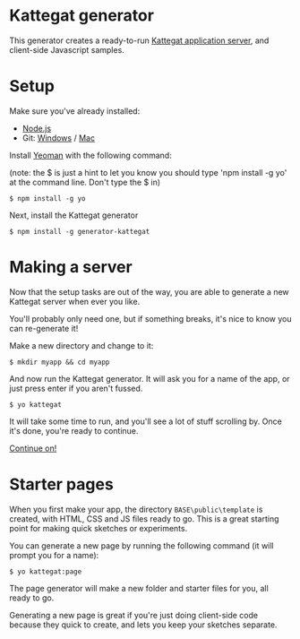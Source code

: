 # Kattegat generator

This generator creates a ready-to-run [Kattegat application server](https://github.com/ClintH/kattegat), and client-side Javascript samples.

# Setup

Make sure you've already installed:
* [Node.js](http://nodejs.org/download/)
* Git: [Windows](https://code.google.com/p/msysgit/downloads/list?q=full+installer+official+git) / [Mac](http://git-scm.com/download/mac)

Install [Yeoman](http://yeoman.io) with the following command:

(note: the $ is just a hint to let you know you should type 'npm install -g yo' at the command line. Don't type the $ in)

```
$ npm install -g yo
```


Next, install the Kattegat generator

```
$ npm install -g generator-kattegat
```

# <a name="make-server"></a> Making a server

Now that the setup tasks are out of the way, you are able to generate a new Kattegat server when ever you like.

You'll probably only need one, but if something breaks, it's nice to know you can re-generate it!

Make a new directory and change to it:

```
$ mkdir myapp && cd myapp
```

And now run the Kattegat generator. It will ask you for a name of the app, or just press enter if you aren't fussed.

```
$ yo kattegat
```

It will take some time to run, and you'll see a lot of stuff scrolling by. Once it's done, you're ready to continue.

[Continue on!](https://github.com/ClintH/kattegat)

# <a name="make-page"></a> Starter pages

When you first make your app, the directory `BASE\public\template` is created, with HTML, CSS and JS files ready to go. This is a great starting point for making quick sketches or experiments.

You can generate a new page by running the following command (it will prompt you for a name):

````
$ yo kattegat:page
`````

The page generator will make a new folder and starter files for you, all ready to go.

Generating a new page is great if you're just doing client-side code because they quick to create, and lets you keep your sketches separate.